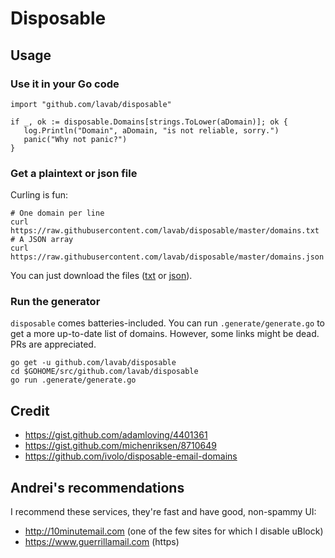 # Disposable

## Usage

### Use it in your Go code

```lang=go
import "github.com/lavab/disposable"

if _, ok := disposable.Domains[strings.ToLower(aDomain)]; ok {
   log.Println("Domain", aDomain, "is not reliable, sorry.")
   panic("Why not panic?")
}
```

### Get a plaintext or json file

Curling is fun:

```lang=shell
# One domain per line
curl https://raw.githubusercontent.com/lavab/disposable/master/domains.txt
# A JSON array
curl https://raw.githubusercontent.com/lavab/disposable/master/domains.json
```
You can just download the files ([txt](https://raw.githubusercontent.com/lavab/disposable/master/domains.txt) or [json](https://raw.githubusercontent.com/lavab/disposable/master/domains.json)).

### Run the generator

`disposable` comes batteries-included. You can run `.generate/generate.go` to get a
more up-to-date list of domains. However, some links might be dead. PRs are appreciated.

```lang=shell
go get -u github.com/lavab/disposable
cd $GOHOME/src/github.com/lavab/disposable
go run .generate/generate.go
```

## Credit

* https://gist.github.com/adamloving/4401361
* https://gist.github.com/michenriksen/8710649
* https://github.com/ivolo/disposable-email-domains

## Andrei's recommendations

I recommend these services, they're fast and have good, non-spammy UI:

* http://10minutemail.com (one of the few sites for which I disable uBlock)
* https://www.guerrillamail.com (https)
